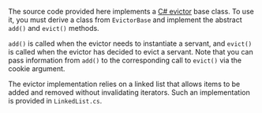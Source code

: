 The source code provided here implements a [C# evictor][1] base class.
To use it, you must derive a class from `EvictorBase` and implement the
abstract `add()` and `evict()` methods.

`add()` is called when the evictor needs to instantiate a servant, and
`evict()` is called when the evictor has decided to evict a servant.
Note that you can pass information from `add()` to the corresponding
call to `evict()` via the cookie argument.

The evictor implementation relies on a linked list that allows items
to be added and removed without invalidating iterators. Such an
implementation is provided in `LinkedList.cs`.

[1]: https://doc.zeroc.com/ice/4.0/best-practices/servant-evictors/implementing-a-servant-evictor-in-c-sharp
